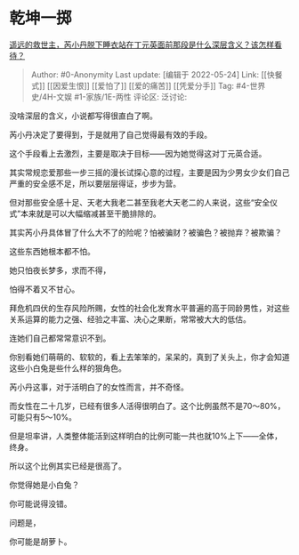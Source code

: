 # 乾坤一掷
[遥远的救世主，芮小丹脱下睡衣站在丁元英面前那段是什么深层含义？该怎样看待？](https://www.zhihu.com/question/388661726/answer/2498619637)

> Author: #0-Anonymity
> Last update: [编辑于 2022-05-24]
> Link: [[快餐式]] [[因爱生恨]] [[爱怕了]] [[爱的痛苦]] [[凭爱分手]]
> Tag: #4-世界史/4H-文娱 #1-家族/1E-两性
> 评论区:
> 泛讨论:

没啥深层的含义，小说都写得很直白了啊。

芮小丹决定了要得到，于是就用了自己觉得最有效的手段。

这个手段看上去激烈，主要是取决于目标——因为她觉得这对丁元英合适。

其实常规恋爱那些一步三摇的漫长试探心意的过程，主要是因为少男女少女们自己严重的安全感不足，所以要层层得证，步步为营。

但对那些安全感十足、天老大我老二甚至我老大天老二的人来说，这些“安全仪式”本来就是可以大幅缩减甚至干脆排除的。

其实芮小丹具体冒了什么大不了的险呢？怕被骗财？被骗色？被抛弃？被欺骗？

这些东西她根本都不怕。

她只怕夜长梦多，求而不得，

怕得不着又不甘心。

拜危机四伏的生存风险所赐，女性的社会化发育水平普遍的高于同龄男性，对这些关系运算的能力之强、经验之丰富、决心之果断，常常被大大的低估。

连她们自己都常常意识不到。

你别看她们萌萌的、软软的，看上去笨笨的，呆呆的，真到了关头上，你才会知道这些小白兔是些什么样的狠角色。

芮小丹这事，对于活明白了的女性而言，并不奇怪。

而女性在二十几岁，已经有很多人活得很明白了。这个比例虽然不是70～80%，可能只有5～10%。

但是坦率讲，人类整体能活到这样明白的比例可能一共也就10%上下——全体，终身。

所以这个比例其实已经是很高了。

你觉得她是小白兔？

你可能说得没错。

问题是，

你可能是胡萝卜。
